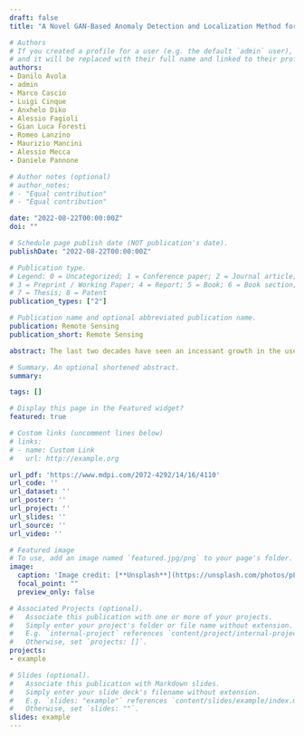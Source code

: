 ```yaml
---
draft: false
title: "A Novel GAN-Based Anomaly Detection and Localization Method for Aerial Video Surveillance at Low Altitude"

# Authors
# If you created a profile for a user (e.g. the default `admin` user), write the username (folder name) here 
# and it will be replaced with their full name and linked to their profile.
authors:
- Danilo Avola
- admin
- Marco Cascio
- Luigi Cinque
- Anxhelo Diko
- Alessio Fagioli
- Gian Luca Foresti
- Romeo Lanzino
- Maurizio Mancini
- Alessio Mecca
- Daniele Pannone

# Author notes (optional)
# author_notes:
# - "Equal contribution"
# - "Equal contribution"

date: "2022-08-22T00:00:00Z"
doi: ""

# Schedule page publish date (NOT publication's date).
publishDate: "2022-08-22T00:00:00Z"

# Publication type.
# Legend: 0 = Uncategorized; 1 = Conference paper; 2 = Journal article;
# 3 = Preprint / Working Paper; 4 = Report; 5 = Book; 6 = Book section;
# 7 = Thesis; 8 = Patent
publication_types: ["2"]

# Publication name and optional abbreviated publication name.
publication: Remote Sensing 
publication_short: Remote Sensing

abstract: The last two decades have seen an incessant growth in the use of Unmanned Aerial Vehicles (UAVs) equipped with HD cameras for developing aerial vision-based systems to support civilian and military tasks, including land monitoring, change detection, and object classification. To perform most of these tasks, the artificial intelligence algorithms usually need to know, a priori, what to look for, identify. or recognize. Actually, in most operational scenarios, such as war zones or post-disaster situations, areas and objects of interest are not decidable a priori since their shape and visual features may have been altered by events or even intentionally disguised (e.g., improvised explosive devices (IEDs)). For these reasons, in recent years, more and more research groups are investigating the design of original anomaly detection methods, which, in short, are focused on detecting samples that differ from the others in terms of visual appearance and occurrences with respect to a given environment. In this paper, we present a novel two-branch Generative Adversarial Network (GAN)-based method for low-altitude RGB aerial video surveillance to detect and localize anomalies. We have chosen to focus on the low-altitude sequences as we are interested in complex operational scenarios where even a small object or device can represent a reason for danger or attention. The proposed model was tested on the UAV Mosaicking and Change Detection (UMCD) dataset, a one-of-a-kind collection of challenging videos whose sequences were acquired between 6 and 15 m above sea level on three types of ground (i.e., urban, dirt, and countryside). Results demonstrated the effectiveness of the model in terms of Area Under the Receiving Operating Curve (AUROC) and Structural Similarity Index (SSIM), achieving an average of 97.2% and 95.7%, respectively, thus suggesting that the system can be deployed in real-world applications.

# Summary. An optional shortened abstract.
summary: 

tags: []

# Display this page in the Featured widget?
featured: true

# Custom links (uncomment lines below)
# links:
# - name: Custom Link
#   url: http://example.org

url_pdf: 'https://www.mdpi.com/2072-4292/14/16/4110'
url_code: ''
url_dataset: ''
url_poster: ''
url_project: ''
url_slides: ''
url_source: ''
url_video: ''

# Featured image
# To use, add an image named `featured.jpg/png` to your page's folder. 
image:
  caption: 'Image credit: [**Unsplash**](https://unsplash.com/photos/pLCdAaMFLTE)'
  focal_point: ""
  preview_only: false

# Associated Projects (optional).
#   Associate this publication with one or more of your projects.
#   Simply enter your project's folder or file name without extension.
#   E.g. `internal-project` references `content/project/internal-project/index.md`.
#   Otherwise, set `projects: []`.
projects:
- example

# Slides (optional).
#   Associate this publication with Markdown slides.
#   Simply enter your slide deck's filename without extension.
#   E.g. `slides: "example"` references `content/slides/example/index.md`.
#   Otherwise, set `slides: ""`.
slides: example
---
```


<!-- {{% callout note %}}
Click the *Cite* button above to demo the feature to enable visitors to import publication metadata into their reference management software.
{{% /callout %}}

{{% callout note %}}
Create your slides in Markdown - click the *Slides* button to check out the example.
{{% /callout %}}

Supplementary notes can be added here, including [code, math, and images](https://wowchemy.com/docs/writing-markdown-latex/). -->
